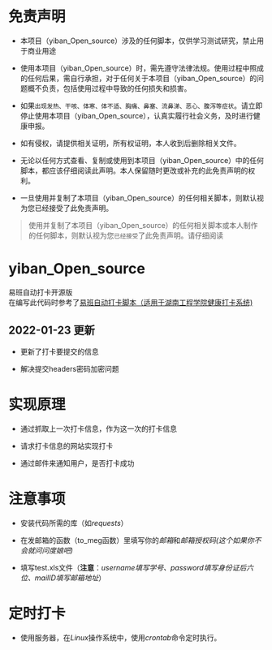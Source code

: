 # 免责声明
* 本项目（yiban_Open_source）涉及的任何脚本，仅供学习测试研究，禁止用于商业用途


* 使用本项目（yiban_Open_source）时，需先遵守法律法规。使用过程中照成的任何后果，需自行承担，对于任何关于本项目（yiban_Open_source）的问题概不负责，包括使用过程中导致的任何损失和损害。


* 如果`出现发热、干咳、体寒、体不适、胸痛、鼻塞、流鼻涕、恶心、腹泻等症状`。请立即停止使用本项目（yiban_Open_source），认真实履行社会义务，及时进行健康申报。


* 如有侵权，请提供相关证明，所有权证明，本人收到后删除相关文件。


* 无论以任何方式查看、复制或使用到本项目（yiban_Open_source）中的任何脚本，都应该仔细阅读此声明。本人保留随时更改或补充的此免责声明的权利。


* 一旦使用并复制了本项目（yiban_Open_source）的任何相关脚本，则默认视为您已经接受了此免责声明。


> 使用并复制了本项目（yiban_Open_source）的任何相关脚本或本人制作的任何脚本，则默认视为您`已经接受`了此免责声明。请仔细阅读


# yiban_Open_source
易班自动打卡开源版  
在编写此代码时参考了[易班自动打卡脚本（适用于湖南工程学院健康打卡系统)](https://github.com/PRaichu/yiban)  

## 2022-01-23 更新
* 更新了打卡要提交的信息


* 解决提交headers密码加密问题

# 实现原理  
* 通过抓取上一次打卡信息，作为这一次的打卡信息


* 请求打卡信息的网站实现打卡 


* 通过邮件来通知用户，是否打卡成功


# 注意事项
* 安装代码所需的库（如*requests*）

* 在发邮箱的函数（to_meg函数）里填写你的*邮箱*和*邮箱授权码(这个如果你不会就问问度娘吧)* 

* 填写test.xls文件（**注意**：*username填写学号、password填写身份证后六位、mailID填写邮箱地址*）

# 定时打卡
* 使用服务器，在*Linux*操作系统中，使用*crontab*命令定时执行。
